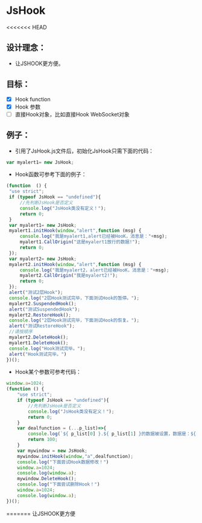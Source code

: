 # JsHook

<<<<<<< HEAD
## 设计理念：
   - 让JSHOOK更方便。

## 目标：
   - [x] Hook function
   - [x] Hook 参数
   - [ ] 直接Hook对象，比如直接Hook WebSocket对象

## 例子：
   - 引用了JsHook.js文件后，初始化JsHook只需下面的代码：
   ```javascript
   var myalert1= new JsHook;
   ```
   - Hook函数可参考下面的例子：

   ```javascript
   (function  () {
    "use strict";
    if (typeof JsHook == "undefined"){
        //先判断JsHook是否定义
        console.log("JsHook类没有定义！");
        return 0;
    }
    var myalert1= new JsHook;
    myalert1.initHook(window,"alert",function (msg) {
        console.log("我是myalert1,alert已经被HooK，消息是："+msg);
        myalert1.CallOrigin("这是myalert1放行的数据!");
        return 0;
    });
    var myalert2= new JsHook;
    myalert2.initHook(window,"alert",function (msg) {
        console.log("我是myalert2，alert已经被HooK，消息是："+msg);
        myalert2.CallOrigin("我是myalert2!");
        return 0;
    });
    alert("测试2层Hook");
    console.log("2层Hook测试完毕，下面测试Hook的暂停。");
    myalert2.SuspendedHook();
    alert("测试SuspendedHook");
    myalert2.RestoreHook();
    console.log("2层Hook测试完毕，下面测试Hook的恢复。");
    alert("测试RestoreHook");
    //请按顺序
    myalert2.DeleteHook();
    myalert1.DeleteHook();
    console.log("Hook测试完毕。");
    alert("Hook测试完毕。")
})();
   ```

   - Hook某个参数可参考代码：

```javascript
window.a=1024;
(function () {
    "use strict";
    if (typeof JsHook == "undefined"){
        //先判断JsHook是否定义
        console.log("JsHook类没有定义！");
        return 0;
    }
    var dealfunction = (...p_list)=>{
        console.log(`${ p_list[0] }.${ p_list[1] }的数据被设置，数据是：${ p_list[2] }`)
        return 100;
    }
    var mywindow = new JsHook;
    mywindow.initHook(window,"a",dealfunction);
    console.log("下面尝试Hook数据修改！")
    window.a=1024;
    console.log(window.a);
    mywindow.DeleteHook();
    console.log("下面尝试删除Hook！")
    window.a=1024;
    console.log(window.a);
})();
```
=======
让JSHOOK更方便
